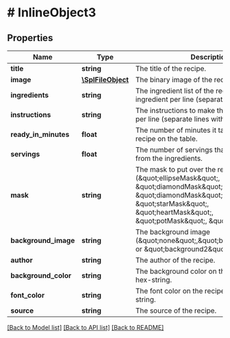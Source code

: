 # # InlineObject3

## Properties

Name | Type | Description | Notes
------------ | ------------- | ------------- | -------------
**title** | **string** | The title of the recipe. | 
**image** | [**\SplFileObject**](\SplFileObject.md) | The binary image of the recipe as jpg. | 
**ingredients** | **string** | The ingredient list of the recipe, one ingredient per line (separate lines with \\n). | 
**instructions** | **string** | The instructions to make the recipe. One step per line (separate lines with \\n). | 
**ready_in_minutes** | **float** | The number of minutes it takes to get the recipe on the table. | 
**servings** | **float** | The number of servings that you can make from the ingredients. | 
**mask** | **string** | The mask to put over the recipe image (\&quot;ellipseMask\&quot;, \&quot;diamondMask\&quot;, \&quot;diamondMask\&quot;, \&quot;starMask\&quot;, \&quot;heartMask\&quot;, \&quot;potMask\&quot;, \&quot;fishMask\&quot;). | 
**background_image** | **string** | The background image (\&quot;none\&quot;,\&quot;background1\&quot;, or \&quot;background2\&quot;). | 
**author** | **string** | The author of the recipe. | [optional] 
**background_color** | **string** | The background color on the recipe card as a hex-string. | [optional] 
**font_color** | **string** | The font color on the recipe card as a hex-string. | [optional] 
**source** | **string** | The source of the recipe. | [optional] 

[[Back to Model list]](../../README.md#documentation-for-models) [[Back to API list]](../../README.md#documentation-for-api-endpoints) [[Back to README]](../../README.md)


